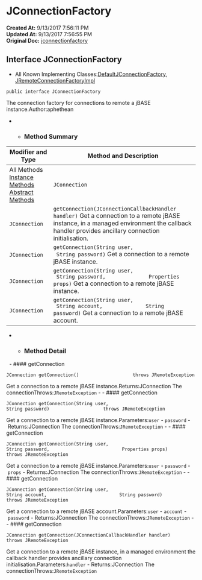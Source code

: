 # JConnectionFactory

**Created At:** 9/13/2017 7:56:11 PM  
**Updated At:** 9/13/2017 7:56:55 PM  
**Original Doc:** [jconnectionfactory](https://docs.jbase.com/39719-archive/jconnectionfactory)  


## Interface JConnectionFactory

- All Known Implementing Classes:[DefaultJConnectionFactory](file:///C%3A/Users/coreyl/Desktop/jremote-docs/javadocs/com/jbase/jremote/DefaultJConnectionFactory.html "class in com.jbase.jremote"), [JRemoteConnectionFactoryImpl](file:///C%3A/Users/coreyl/Desktop/jremote-docs/javadocs/com/jbase/jremote/jca/JRemoteConnectionFactoryImpl.html "class in com.jbase.jremote.jca")
```
public interface JConnectionFactory
```

The connection factory for connections to remote a jBASE instance.Author:aphethean
- - ### Method Summary


| Modifier and Type | Method and Description |
| --- | --- |
All Methods [Instance Methods](javascript%3Ashow%282%29;) [Abstract Methods](javascript%3Ashow%284%29;) | `JConnection` | `getConnection()` Get a connection to a remote jBASE instance.<br> |
| `JConnection` | `getConnection(JConnectionCallbackHandler handler)` Get a connection to a remote jBASE instance, in a managed environment the callback handler provides ancillary connection initialisation.<br> |
| `JConnection` | `getConnection(String user,              String password)` Get a connection to a remote jBASE instance.<br> |
| `JConnection` | `getConnection(String user,              String password,              Properties props)` Get a connection to a remote jBASE instance.<br> |
| `JConnection` | `getConnection(String user,              String account,              String password)` Get a connection to a remote jBASE account.<br> |
- - ### Method Detail
 
        - #### getConnection

```
JConnection getConnection()                    throws JRemoteException
```

Get a connection to a remote jBASE instance.Returns:JConnection The connectionThrows:`JRemoteException`
    - - #### getConnection

```
JConnection getConnection(String user,                           String password)                    throws JRemoteException
```

Get a connection to a remote jBASE instance.Parameters:`user` - `password` - Returns:JConnection The connectionThrows:`JRemoteException`
    - - #### getConnection

```
JConnection getConnection(String user,                           String password,                           Properties props)                    throws JRemoteException
```

Get a connection to a remote jBASE instance.Parameters:`user` - `password` - `props` - Returns:JConnection The connectionThrows:`JRemoteException`
    - - #### getConnection

```
JConnection getConnection(String user,                           String account,                           String password)                    throws JRemoteException
```

Get a connection to a remote jBASE account.Parameters:`user` - `account` - `password` - Returns:JConnection The connectionThrows:`JRemoteException`
    - - #### getConnection

```
JConnection getConnection(JConnectionCallbackHandler handler)                    throws JRemoteException
```

Get a connection to a remote jBASE instance, in a managed environment the callback handler provides ancillary connection initialisation.Parameters:`handler` - Returns:JConnection The connectionThrows:`JRemoteException`

